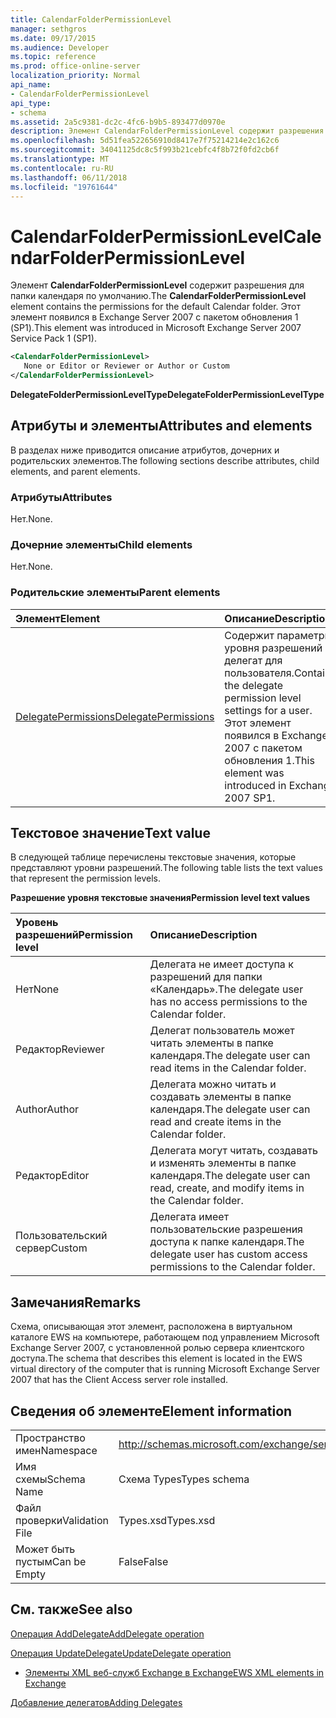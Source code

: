 ```yaml
---
title: CalendarFolderPermissionLevel
manager: sethgros
ms.date: 09/17/2015
ms.audience: Developer
ms.topic: reference
ms.prod: office-online-server
localization_priority: Normal
api_name:
- CalendarFolderPermissionLevel
api_type:
- schema
ms.assetid: 2a5c9381-dc2c-4fc6-b9b5-893477d0970e
description: Элемент CalendarFolderPermissionLevel содержит разрешения для папки календаря по умолчанию. Этот элемент появился в Exchange Server 2007 с пакетом обновления 1 (SP1).
ms.openlocfilehash: 5d51fea522656910d8417e7f75214214e2c162c6
ms.sourcegitcommit: 34041125dc8c5f993b21cebfc4f8b72f0fd2cb6f
ms.translationtype: MT
ms.contentlocale: ru-RU
ms.lasthandoff: 06/11/2018
ms.locfileid: "19761644"
---
```

# <a name="calendarfolderpermissionlevel"></a><span data-ttu-id="fd178-104">CalendarFolderPermissionLevel</span><span class="sxs-lookup"><span data-stu-id="fd178-104">CalendarFolderPermissionLevel</span></span>

<span data-ttu-id="fd178-105">Элемент **CalendarFolderPermissionLevel** содержит разрешения для папки календаря по умолчанию.</span><span class="sxs-lookup"><span data-stu-id="fd178-105">The **CalendarFolderPermissionLevel** element contains the permissions for the default Calendar folder.</span></span> <span data-ttu-id="fd178-106">Этот элемент появился в Exchange Server 2007 с пакетом обновления 1 (SP1).</span><span class="sxs-lookup"><span data-stu-id="fd178-106">This element was introduced in Microsoft Exchange Server 2007 Service Pack 1 (SP1).</span></span> 
  
```xml
<CalendarFolderPermissionLevel>
   None or Editor or Reviewer or Author or Custom
</CalendarFolderPermissionLevel>
```

 <span data-ttu-id="fd178-107">**DelegateFolderPermissionLevelType**</span><span class="sxs-lookup"><span data-stu-id="fd178-107">**DelegateFolderPermissionLevelType**</span></span>
## <a name="attributes-and-elements"></a><span data-ttu-id="fd178-108">Атрибуты и элементы</span><span class="sxs-lookup"><span data-stu-id="fd178-108">Attributes and elements</span></span>

<span data-ttu-id="fd178-109">В разделах ниже приводится описание атрибутов, дочерних и родительских элементов.</span><span class="sxs-lookup"><span data-stu-id="fd178-109">The following sections describe attributes, child elements, and parent elements.</span></span>
  
### <a name="attributes"></a><span data-ttu-id="fd178-110">Атрибуты</span><span class="sxs-lookup"><span data-stu-id="fd178-110">Attributes</span></span>

<span data-ttu-id="fd178-111">Нет.</span><span class="sxs-lookup"><span data-stu-id="fd178-111">None.</span></span>
  
### <a name="child-elements"></a><span data-ttu-id="fd178-112">Дочерние элементы</span><span class="sxs-lookup"><span data-stu-id="fd178-112">Child elements</span></span>

<span data-ttu-id="fd178-113">Нет.</span><span class="sxs-lookup"><span data-stu-id="fd178-113">None.</span></span>
  
### <a name="parent-elements"></a><span data-ttu-id="fd178-114">Родительские элементы</span><span class="sxs-lookup"><span data-stu-id="fd178-114">Parent elements</span></span>

|<span data-ttu-id="fd178-115">**Элемент**</span><span class="sxs-lookup"><span data-stu-id="fd178-115">**Element**</span></span>|<span data-ttu-id="fd178-116">**Описание**</span><span class="sxs-lookup"><span data-stu-id="fd178-116">**Description**</span></span>|
|:-----|:-----|
|[<span data-ttu-id="fd178-117">DelegatePermissions</span><span class="sxs-lookup"><span data-stu-id="fd178-117">DelegatePermissions</span></span>](delegatepermissions.md) <br/> |<span data-ttu-id="fd178-118">Содержит параметры уровня разрешений делегат для пользователя.</span><span class="sxs-lookup"><span data-stu-id="fd178-118">Contains the delegate permission level settings for a user.</span></span> <span data-ttu-id="fd178-119">Этот элемент появился в Exchange 2007 с пакетом обновления 1.</span><span class="sxs-lookup"><span data-stu-id="fd178-119">This element was introduced in Exchange 2007 SP1.</span></span>  <br/> |
   
## <a name="text-value"></a><span data-ttu-id="fd178-120">Текстовое значение</span><span class="sxs-lookup"><span data-stu-id="fd178-120">Text value</span></span>

<span data-ttu-id="fd178-121">В следующей таблице перечислены текстовые значения, которые представляют уровни разрешений.</span><span class="sxs-lookup"><span data-stu-id="fd178-121">The following table lists the text values that represent the permission levels.</span></span>
  
<span data-ttu-id="fd178-122">**Разрешение уровня текстовые значения**</span><span class="sxs-lookup"><span data-stu-id="fd178-122">**Permission level text values**</span></span>

|<span data-ttu-id="fd178-123">**Уровень разрешений**</span><span class="sxs-lookup"><span data-stu-id="fd178-123">**Permission level**</span></span>|<span data-ttu-id="fd178-124">**Описание**</span><span class="sxs-lookup"><span data-stu-id="fd178-124">**Description**</span></span>|
|:-----|:-----|
|<span data-ttu-id="fd178-125">Нет</span><span class="sxs-lookup"><span data-stu-id="fd178-125">None</span></span>  <br/> |<span data-ttu-id="fd178-126">Делегата не имеет доступа к разрешений для папки «Календарь».</span><span class="sxs-lookup"><span data-stu-id="fd178-126">The delegate user has no access permissions to the Calendar folder.</span></span>  <br/> |
|<span data-ttu-id="fd178-127">Редактор</span><span class="sxs-lookup"><span data-stu-id="fd178-127">Reviewer</span></span>  <br/> |<span data-ttu-id="fd178-128">Делегат пользователь может читать элементы в папке календаря.</span><span class="sxs-lookup"><span data-stu-id="fd178-128">The delegate user can read items in the Calendar folder.</span></span>  <br/> |
|<span data-ttu-id="fd178-129">Author</span><span class="sxs-lookup"><span data-stu-id="fd178-129">Author</span></span>  <br/> |<span data-ttu-id="fd178-130">Делегата можно читать и создавать элементы в папке календаря.</span><span class="sxs-lookup"><span data-stu-id="fd178-130">The delegate user can read and create items in the Calendar folder.</span></span>  <br/> |
|<span data-ttu-id="fd178-131">Редактор</span><span class="sxs-lookup"><span data-stu-id="fd178-131">Editor</span></span>  <br/> |<span data-ttu-id="fd178-132">Делегата могут читать, создавать и изменять элементы в папке календаря.</span><span class="sxs-lookup"><span data-stu-id="fd178-132">The delegate user can read, create, and modify items in the Calendar folder.</span></span>  <br/> |
|<span data-ttu-id="fd178-133">Пользовательский сервер</span><span class="sxs-lookup"><span data-stu-id="fd178-133">Custom</span></span>  <br/> |<span data-ttu-id="fd178-134">Делегата имеет пользовательские разрешения доступа к папке календаря.</span><span class="sxs-lookup"><span data-stu-id="fd178-134">The delegate user has custom access permissions to the Calendar folder.</span></span>  <br/> |
   
## <a name="remarks"></a><span data-ttu-id="fd178-135">Замечания</span><span class="sxs-lookup"><span data-stu-id="fd178-135">Remarks</span></span>

<span data-ttu-id="fd178-136">Схема, описывающая этот элемент, расположена в виртуальном каталоге EWS на компьютере, работающем под управлением Microsoft Exchange Server 2007, с установленной ролью сервера клиентского доступа.</span><span class="sxs-lookup"><span data-stu-id="fd178-136">The schema that describes this element is located in the EWS virtual directory of the computer that is running Microsoft Exchange Server 2007 that has the Client Access server role installed.</span></span>
  
## <a name="element-information"></a><span data-ttu-id="fd178-137">Сведения об элементе</span><span class="sxs-lookup"><span data-stu-id="fd178-137">Element information</span></span>

|||
|:-----|:-----|
|<span data-ttu-id="fd178-138">Пространство имен</span><span class="sxs-lookup"><span data-stu-id="fd178-138">Namespace</span></span>  <br/> |http://schemas.microsoft.com/exchange/services/2006/types  <br/> |
|<span data-ttu-id="fd178-139">Имя схемы</span><span class="sxs-lookup"><span data-stu-id="fd178-139">Schema Name</span></span>  <br/> |<span data-ttu-id="fd178-140">Схема Types</span><span class="sxs-lookup"><span data-stu-id="fd178-140">Types schema</span></span>  <br/> |
|<span data-ttu-id="fd178-141">Файл проверки</span><span class="sxs-lookup"><span data-stu-id="fd178-141">Validation File</span></span>  <br/> |<span data-ttu-id="fd178-142">Types.xsd</span><span class="sxs-lookup"><span data-stu-id="fd178-142">Types.xsd</span></span>  <br/> |
|<span data-ttu-id="fd178-143">Может быть пустым</span><span class="sxs-lookup"><span data-stu-id="fd178-143">Can be Empty</span></span>  <br/> |<span data-ttu-id="fd178-144">False</span><span class="sxs-lookup"><span data-stu-id="fd178-144">False</span></span>  <br/> |
   
## <a name="see-also"></a><span data-ttu-id="fd178-145">См. также</span><span class="sxs-lookup"><span data-stu-id="fd178-145">See also</span></span>



[<span data-ttu-id="fd178-146">Операция AddDelegate</span><span class="sxs-lookup"><span data-stu-id="fd178-146">AddDelegate operation</span></span>](adddelegate-operation.md)
  
[<span data-ttu-id="fd178-147">Операция UpdateDelegate</span><span class="sxs-lookup"><span data-stu-id="fd178-147">UpdateDelegate operation</span></span>](updatedelegate-operation.md)


- [<span data-ttu-id="fd178-148">Элементы XML веб-служб Exchange в Exchange</span><span class="sxs-lookup"><span data-stu-id="fd178-148">EWS XML elements in Exchange</span></span>](ews-xml-elements-in-exchange.md)


[<span data-ttu-id="fd178-149">Добавление делегатов</span><span class="sxs-lookup"><span data-stu-id="fd178-149">Adding Delegates</span></span>](http://msdn.microsoft.com/library/3a744150-66a3-4a13-9433-793603ba5038%28Office.15%29.aspx)

